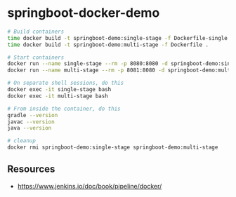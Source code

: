 # springboot-docker-demo

```bash
# Build containers
time docker build -t springboot-demo:single-stage -f Dockerfile-single .
time docker build -t springboot-demo:multi-stage -f Dockerfile .

# Start containers
docker run --name single-stage --rm -p 8080:8080 -d springboot-demo:single-stage
docker run --name multi-stage --rm -p 8081:8080 -d springboot-demo:multi-stage

# On separate shell sessions, do this
docker exec -it single-stage bash
docker exec -it multi-stage bash

# From inside the container, do this
gradle --version
javac --version
java --version
```

```bash
# cleanup
docker rmi springboot-demo:single-stage springboot-demo:multi-stage
```

## Resources

* <https://www.jenkins.io/doc/book/pipeline/docker/>
